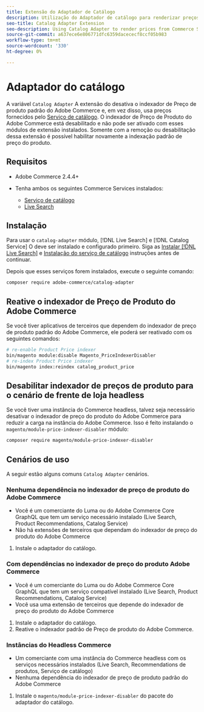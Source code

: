 ```yaml
---
title: Extensão do Adaptador de Catálogo
description: Utilização do Adaptador de catálogo para renderizar preços do Commerce Services
seo-title: Catalog Adapter Extension
seo-description: Using Catalog Adapter to render prices from Commerce Services
source-git-commit: a637ece6e806771dfc6359dacececf8ccf05b983
workflow-type: tm+mt
source-wordcount: '330'
ht-degree: 0%

---
```



# Adaptador do catálogo

A variável `Catalog Adapter` A extensão do desativa o indexador de Preço de produto padrão do Adobe Commerce e, em vez disso, usa preços fornecidos pelo [Serviço de catálogo](../catalog-service/overview.md).
O indexador de Preço de Produto do Adobe Commerce está desabilitado e não pode ser ativado com esses módulos de extensão instalados. Somente com a remoção ou desabilitação dessa extensão é possível habilitar novamente a indexação padrão de preço do produto.

## Requisitos

* Adobe Commerce 2.4.4+
* Tenha ambos os seguintes Commerce Services instalados:

   * [Serviço de catálogo](../catalog-service/overview.md)
   * [Live Search](../live-search/guide-overview.md)

## Instalação

Para usar o `catalog-adapter` módulo, [!DNL Live Search] e [!DNL Catalog Service] O deve ser instalado e configurado primeiro. Siga as [Instalar [!DNL Live Search]](../live-search/install.md) e [Instalação do serviço de catálogo](../catalog-service/installation.md) instruções antes de continuar.

Depois que esses serviços forem instalados, execute o seguinte comando:

```bash
composer require adobe-commerce/catalog-adapter
```

## Reative o indexador de Preço de Produto do Adobe Commerce

Se você tiver aplicativos de terceiros que dependem do indexador de preço de produto padrão do Adobe Commerce, ele poderá ser reativado com os seguintes comandos:

```bash
# re-enable Product Price indexer
bin/magento module:disable Magento_PriceIndexerDisabler
# re-index Product Price indexer 
bin/magento index:reindex catalog_product_price
```

## Desabilitar indexador de preços de produto para o cenário de frente de loja headless

Se você tiver uma instância do Commerce headless, talvez seja necessário desativar o indexador de preço do produto do Adobe Commerce para reduzir a carga na instância do Adobe Commerce.
Isso é feito instalando o `magento/module-price-indexer-disabler` módulo:

```bash
composer require magento/module-price-indexer-disabler
```

## Cenários de uso

A seguir estão alguns comuns `Catalog Adapter` cenários.

### Nenhuma dependência no indexador de preço de produto do Adobe Commerce

* Você é um comerciante do Luma ou do Adobe Commerce Core GraphQL que tem um serviço necessário instalado (Live Search, Product Recommendations, Catalog Service)
* Não há extensões de terceiros que dependam do indexador de preço do produto do Adobe Commerce

1. Instale o adaptador do catálogo.

### Com dependências no indexador de preço do produto Adobe Commerce

* Você é um comerciante do Luma ou do Adobe Commerce Core GraphQL que tem um serviço compatível instalado (Live Search, Product Recommendations, Catalog Service)
* Você usa uma extensão de terceiros que depende do indexador de preço do produto do Adobe Commerce

1. Instale o adaptador do catálogo.
1. Reative o indexador padrão de Preço de produto do Adobe Commerce.

### Instâncias do Headless Commerce

* Um comerciante com uma instância do Commerce headless com os serviços necessários instalados (Live Search, Recommendations de produtos, Serviço de catálogo)
* Nenhuma dependência do indexador de preço de produto padrão do Adobe Commerce

1. Instale o `magento/module-price-indexer-disabler` do pacote do adaptador do catálogo.
